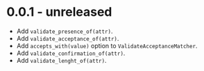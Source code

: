 # 0.0.1 - unreleased

+ Add `validate_presence_of(attr)`.
+ Add `validate_acceptance_of(attr)`.
+ Add `accepts_with(value)` option to `ValidateAcceptanceMatcher`.
+ Add `validate_confirmation_of(attr)`.
+ Add `validate_lenght_of(attr)`.
